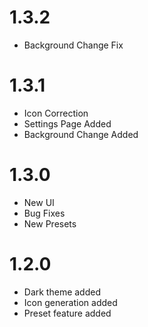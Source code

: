 # 1.3.2

- Background Change Fix

# 1.3.1

- Icon Correction
- Settings Page Added
- Background Change Added

# 1.3.0

- New UI
- Bug Fixes
- New Presets

# 1.2.0

- Dark theme added
- Icon generation added
- Preset feature added
